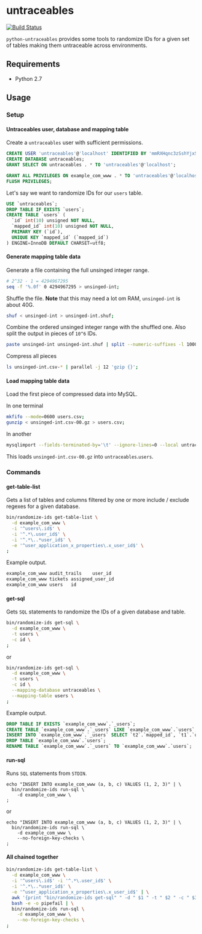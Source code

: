 # untraceables

[![Build Status](https://travis-ci.org/Oefenweb/python-untraceables.svg)](https://travis-ci.org/Oefenweb/python-untraceables)

`python-untraceables` provides some tools to randomize IDs for a given set of tables making them untraceable across environments.

## Requirements

* Python 2.7

## Usage

### Setup

#### Untraceables user, database and mapping table

Create a `untraceables` user with sufficient permissions.

```sql
CREATE USER 'untraceables'@'localhost' IDENTIFIED BY 'mmRXHqnc3zSshYjxSv8n';
CREATE DATABASE untraceables;
GRANT SELECT ON untraceables . * TO 'untraceables'@'localhost';
```

```sql
GRANT ALL PRIVILEGES ON example_com_www . * TO 'untraceables'@'localhost';
FLUSH PRIVILEGES;
```

Let's say we want to randomize IDs for our `users` table.

```sql
USE `untraceables`;
DROP TABLE IF EXISTS `users`;
CREATE TABLE `users` (
  `id` int(10) unsigned NOT NULL,
  `mapped_id` int(10) unsigned NOT NULL,
  PRIMARY KEY (`id`),
  UNIQUE KEY `mapped_id` (`mapped_id`)
) ENGINE=InnoDB DEFAULT CHARSET=utf8;
```

#### Generate mapping table data

Generate a file containing the full unsinged integer range.

```sh
# 2^32 - 1 = 4294967295
seq -f '%.0f' 0 4294967295 > unsinged-int;
```

Shuffle the file. **Note** that this may need a lot om RAM, `unsinged-int` is about 40G.

```sh
shuf < unsinged-int > unsinged-int.shuf;
```

Combine the ordered unsinged integer range with the shuffled one. Also split the output in pieces of `10^6` IDs.

```sh
paste unsinged-int unsinged-int.shuf | split --numeric-suffixes -l 1000000 - unsinged-int.csv-;
```

Compress all pieces

```sh
ls unsinged-int.csv-* | parallel -j 12 'gzip {}';
```

#### Load mapping table data

Load the first piece of compressed data into MySQL.

In one terminal

```sh
mkfifo --mode=0600 users.csv;
gunzip < unsinged-int.csv-00.gz > users.csv;
```

In another

```sh
mysqlimport --fields-terminated-by='\t' --ignore-lines=0 --local untraceables users.csv;
```

This loads `unsinged-int.csv-00.gz` into `untraceables`.`users`.

### Commands

#### get-table-list

Gets a list of tables and columns filtered by one or more include / exclude regexes for a given database.

```sh
bin/randomize-ids get-table-list \
  -d example_com_www \
  -i '^users\.id$' \
  -i '^.*\.user_id$' \
  -i '^.*\..*user_id$' \
  -e '^user_application_x_properties\.x_user_id$' \
;
```

Example output.

```sh
example_com_www	audit_trails	user_id
example_com_www	tickets	assigned_user_id
example_com_www	users	id
```

#### get-sql

Gets `SQL` statements to randomize the IDs of a given database and table.

```sh
bin/randomize-ids get-sql \
  -d example_com_www \
  -t users \
  -c id \
;
```

or

```sh
bin/randomize-ids get-sql \
  -d example_com_www \
  -t users \
  -c id \
  --mapping-database untraceables \
  --mapping-table users \
;
```

Example output.

```sql
DROP TABLE IF EXISTS `example_com_www`.`_users`;
CREATE TABLE `example_com_www`.`_users` LIKE `example_com_www`.`users`;
INSERT INTO `example_com_www`.`_users` SELECT `t2`.`mapped_id`, `t1`.`username`, `t1`.`password`, `t1`.`active`, `t1`.`first_name`, `t1`.`last_name`, `t1`.`created`, `t1`.`modified` FROM `example_com_www`.`users` `t1` LEFT JOIN `untraceables`.`users` `t2` ON `t2`.`id` = `t1`.`id`;
DROP TABLE `example_com_www`.`users`;
RENAME TABLE `example_com_www`.`_users` TO `example_com_www`.`users`;
```

#### run-sql

Runs `SQL` statements from `STDIN`.

```
echo "INSERT INTO example_com_www (a, b, c) VALUES (1, 2, 3)" | \
  bin/randomize-ids run-sql \
    -d example_com_www \
;
```

or

```
echo "INSERT INTO example_com_www (a, b, c) VALUES (1, 2, 3)" | \
  bin/randomize-ids run-sql \
    -d example_com_www \
    --no-foreign-key-checks \
;
```

#### All chained together
 
```sh
bin/randomize-ids get-table-list \
  -d example_com_www \
  -i '^users\.id$' -i '^.*\.user_id$' \
  -i '^.*\..*user_id$' \
  -e '^user_application_x_properties\.x_user_id$' | \
  awk '{print "bin/randomize-ids get-sql" " -d " $1 " -t " $2 " -c " $3 " --mapping-table users;" }' | \
  bash -e -o pipefail | \
  bin/randomize-ids run-sql \
    -d example_com_www \
    --no-foreign-key-checks \
;
```
